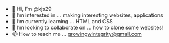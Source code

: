 - 👋 Hi, I’m @kjs29
- 👀 I’m interested in ... making interesting websites, applications
- 🌱 I’m currently learning ... HTML and CSS
- 💞️ I’m looking to collaborate on ... how to clone some websites!
- 📫 How to reach me ... growingwintegrity@gmail.com

<!---
kjs29/kjs29 is a ✨ special ✨ repository because its `README.md` (this file) appears on your GitHub profile.
You can click the Preview link to take a look at your changes.
--->
